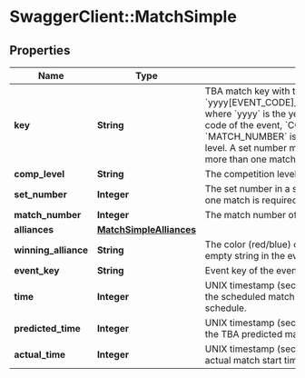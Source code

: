 # SwaggerClient::MatchSimple

## Properties
Name | Type | Description | Notes
------------ | ------------- | ------------- | -------------
**key** | **String** | TBA match key with the format &#x60;yyyy[EVENT_CODE]_[COMP_LEVEL]m[MATCH_NUMBER]&#x60;, where &#x60;yyyy&#x60; is the year, and &#x60;EVENT_CODE&#x60; is the event code of the event, &#x60;COMP_LEVEL&#x60; is (qm, ef, qf, sf, f), and &#x60;MATCH_NUMBER&#x60; is the match number in the competition level. A set number may append the competition level if more than one match in required per set. | 
**comp_level** | **String** | The competition level the match was played at. | 
**set_number** | **Integer** | The set number in a series of matches where more than one match is required in the match series. | 
**match_number** | **Integer** | The match number of the match in the competition level. | 
**alliances** | [**MatchSimpleAlliances**](MatchSimpleAlliances.md) |  | [optional] 
**winning_alliance** | **String** | The color (red/blue) of the winning alliance. Will contain an empty string in the event of no winner, or a tie. | [optional] 
**event_key** | **String** | Event key of the event the match was played at. | 
**time** | **Integer** | UNIX timestamp (seconds since 1-Jan-1970 00:00:00) of the scheduled match time, as taken from the published schedule. | [optional] 
**predicted_time** | **Integer** | UNIX timestamp (seconds since 1-Jan-1970 00:00:00) of the TBA predicted match start time. | [optional] 
**actual_time** | **Integer** | UNIX timestamp (seconds since 1-Jan-1970 00:00:00) of actual match start time. | [optional] 


